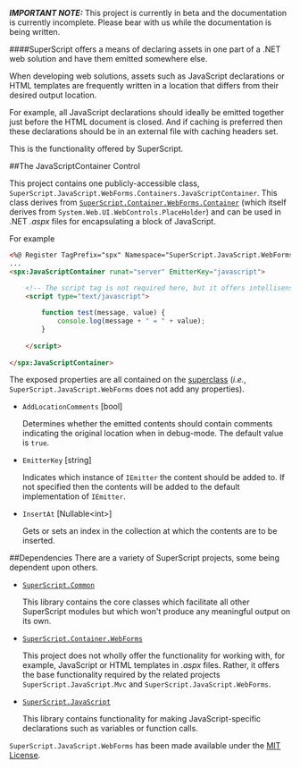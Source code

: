 _**IMPORTANT NOTE:**_ This project is currently in beta and the documentation is currently incomplete. Please bear with us while the documentation is being written.

####SuperScript offers a means of declaring assets in one part of a .NET web solution and have them emitted somewhere else.


When developing web solutions, assets such as JavaScript declarations or HTML templates are frequently written in a location that differs from their desired output location.

For example, all JavaScript declarations should ideally be emitted together just before the HTML document is closed. And if caching is preferred then these declarations should be in an external file with caching headers set.

This is the functionality offered by SuperScript.



##The JavaScriptContainer Control

This project contains one publicly-accessible class, `SuperScript.JavaScript.WebForms.Containers.JavaScriptContainer`.
This class derives from [`SuperScript.Container.WebForms.Container`](https://github.com/Supertext/SuperScript.Container.WebForms/blob/master/Container.cs)
(which itself derives from `System.Web.UI.WebControls.PlaceHolder`) and can be used in .NET _.aspx_ files for encapsulating 
a block of JavaScript.

For example

```HTML
<%@ Register TagPrefix="spx" Namespace="SuperScript.JavaScript.WebForms.Containers" Assembly="SuperScript.JavaScript.WebForms" %>
...
<spx:JavaScriptContainer runat="server" EmitterKey="javascript">

	<!-- The script tag is not required here, but it offers intellisense when used. -->
	<script type="text/javascript">
	
		function test(message, value) {
			console.log(message + " = " + value);
		}
		
	</script>
	
</spx:JavaScriptContainer>
```

The exposed properties are all contained on the [superclass](https://github.com/Supertext/SuperScript.Container.WebForms/blob/master/Container.cs) (_i.e._, `SuperScript.JavaScript.WebForms` does not add any properties).
* `AddLocationComments` [bool]

  Determines whether the emitted contents should contain comments indicating the original location when in debug-mode. The default value is `true`.

* `EmitterKey` [string]

  Indicates which instance of `IEmitter` the content should be added to. If not specified then the contents will be added to the default implementation of `IEmitter`.

* `InsertAt` [Nullable&lt;int&gt;]

  Gets or sets an index in the collection at which the contents are to be inserted.
  

##Dependencies
There are a variety of SuperScript projects, some being dependent upon others.

* [`SuperScript.Common`](https://github.com/Supertext/SuperScript.Common)

  This library contains the core classes which facilitate all other SuperScript modules but which won't produce any meaningful output on its own.

* [`SuperScript.Container.WebForms`](https://github.com/Supertext/SuperScript.Container.WebForms)

  This project does not wholly offer the functionality for working with, for example, JavaScript or HTML templates in _.aspx_ files. Rather, it offers the base functionality required by the related projects `SuperScript.JavaScript.Mvc` and `SuperScript.JavaScript.WebForms`.

* [`SuperScript.JavaScript`](https://github.com/Supertext/SuperScript.JavaScript)

  This library contains functionality for making JavaScript-specific declarations such as variables or function calls.

`SuperScript.JavaScript.WebForms` has been made available under the [MIT License](https://github.com/Supertext/SuperScript.JavaScript.WebForms/blob/master/LICENSE).
